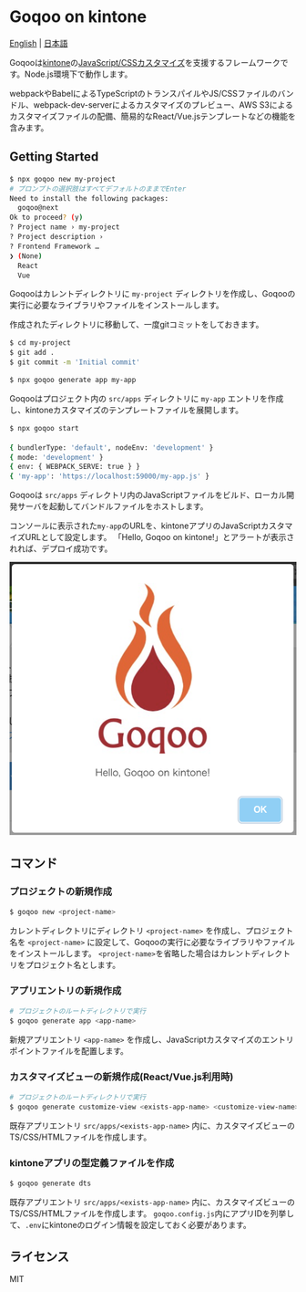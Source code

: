 # Goqoo on kintone

[English](/README.md) | [日本語](/README.ja.md)

Goqooは[kintone](https://kintone.cybozu.co.jp/)の[JavaScript/CSSカスタマイズ](https://developer.cybozu.io/hc/ja/articles/210064823)を支援するフレームワークです。Node.js環境下で動作します。

webpackやBabelによるTypeScriptのトランスパイルやJS/CSSファイルのバンドル、webpack-dev-serverによるカスタマイズのプレビュー、AWS S3によるカスタマイズファイルの配備、簡易的なReact/Vue.jsテンプレートなどの機能を含みます。

## Getting Started

```sh
$ npx goqoo new my-project
# プロンプトの選択肢はすべてデフォルトのままでEnter
Need to install the following packages:
  goqoo@next
Ok to proceed? (y) 
? Project name › my-project
? Project description › 
? Frontend Framework … 
❯ (None)
  React
  Vue
```
Goqooはカレントディレクトリに `my-project` ディレクトリを作成し、Goqooの実行に必要なライブラリやファイルをインストールします。

作成されたディレクトリに移動して、一度gitコミットをしておきます。
```sh
$ cd my-project
$ git add .
$ git commit -m 'Initial commit'
```

```sh
$ npx goqoo generate app my-app
```
Goqooはプロジェクト内の `src/apps` ディレクトリに `my-app` エントリを作成し、kintoneカスタマイズのテンプレートファイルを展開します。

```sh
$ npx goqoo start

{ bundlerType: 'default', nodeEnv: 'development' }
{ mode: 'development' }
{ env: { WEBPACK_SERVE: true } }
{ 'my-app': 'https://localhost:59000/my-app.js' }
```
Goqooは `src/apps` ディレクトリ内のJavaScriptファイルをビルド、ローカル開発サーバを起動してバンドルファイルをホストします。

コンソールに表示された`my-app`のURLを、kintoneアプリのJavaScriptカスタマイズURLとして設定します。
「Hello, Goqoo on kintone!」とアラートが表示されれば、デプロイ成功です。

![Hello Goqoo](/img/hello-goqoo.png "Hello Goqoo")

## コマンド

### プロジェクトの新規作成

```sh
$ goqoo new <project-name>
```
カレントディレクトリにディレクトリ `<project-name>` を作成し、プロジェクト名を `<project-name>` に設定して、Goqooの実行に必要なライブラリやファイルをインストールします。
`<project-name>`を省略した場合はカレントディレクトリをプロジェクト名とします。

### アプリエントリの新規作成

```sh
# プロジェクトのルートディレクトリで実行
$ goqoo generate app <app-name>
```
新規アプリエントリ `<app-name>` を作成し、JavaScriptカスタマイズのエントリポイントファイルを配置します。

### カスタマイズビューの新規作成(React/Vue.js利用時)

```sh
# プロジェクトのルートディレクトリで実行
$ goqoo generate customize-view <exists-app-name> <customize-view-name>
```
既存アプリエントリ `src/apps/<exists-app-name>` 内に、カスタマイズビューのTS/CSS/HTMLファイルを作成します。

### kintoneアプリの型定義ファイルを作成

```sh
$ goqoo generate dts
```
既存アプリエントリ `src/apps/<exists-app-name>` 内に、カスタマイズビューのTS/CSS/HTMLファイルを作成します。
`goqoo.config.js`内にアプリIDを列挙して、`.env`にkintoneのログイン情報を設定しておく必要があります。

## ライセンス

MIT

